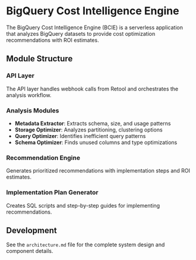 # BigQuery Cost Intelligence Engine

The BigQuery Cost Intelligence Engine (BCIE) is a serverless application that analyzes BigQuery datasets to provide cost optimization recommendations with ROI estimates.

## Module Structure

### API Layer
The API layer handles webhook calls from Retool and orchestrates the analysis workflow.

### Analysis Modules
- **Metadata Extractor**: Extracts schema, size, and usage patterns
- **Storage Optimizer**: Analyzes partitioning, clustering options
- **Query Optimizer**: Identifies inefficient query patterns
- **Schema Optimizer**: Finds unused columns and type optimizations

### Recommendation Engine
Generates prioritized recommendations with implementation steps and ROI estimates.

### Implementation Plan Generator
Creates SQL scripts and step-by-step guides for implementing recommendations.

## Development

See the `architecture.md` file for the complete system design and component details.